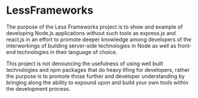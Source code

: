 # LessFrameworks
The purpose of the Less Frameworks project is to show and example of developing Node.js applications without such tools as express.js and react.js in an effort to promote deeper knowledge among developers of the interworkings of building server-side technologies in Node as well as front-end technologies in their language of choice.

This project is not denouncing the usefulness of using well built technologies and npm packages that do heavy lifing for developers, rather the purpose is to promote those further and developer understanding by bringing along the ability to expound upon and build your own tools within the development process.
